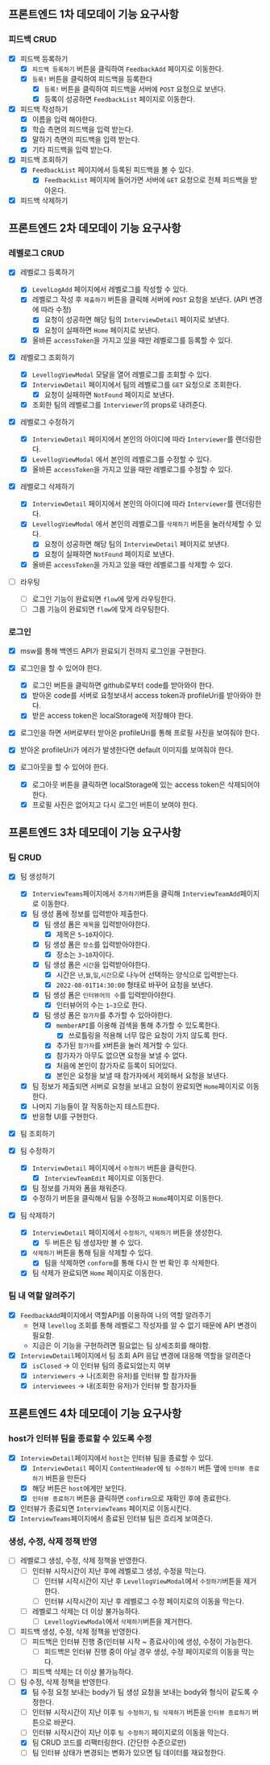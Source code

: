 ## 프론트엔드 1차 데모데이 기능 요구사항

### 피드백 CRUD

- [x] 피드백 등록하기
  - [x] `피드백 등록하기` 버튼을 클릭하여 `FeedbackAdd` 페이지로 이동한다.
  - [x] `등록!` 버튼을 클릭하여 피드백을 등록한다
    - [x] `등록!` 버튼을 클릭하여 피드백을 서버에 `POST` 요청으로 보낸다.
    - [x] 등록이 성공하면 `FeedbackList` 페이지로 이동한다.
- [x] 피드백 작성하기
  - [x] 이름을 입력 해야한다.
  - [x] 학습 측면의 피드백을 입력 받는다.
  - [x] 말하기 측면의 피드백을 입력 받는다.
  - [x] 기타 피드백을 입력 받는다.
- [x] 피드백 조회하기
  - [x] `FeedbackList` 페이지에서 등록된 피드백을 볼 수 있다.
    - [x] `FeedbackList` 페이지에 들어가면 서버에 `GET` 요청으로 전체 피드백을 받아온다.
- [x] 피드백 삭제하기

## 프론트엔드 2차 데모데이 기능 요구사항

### 레벨로그 CRUD

- [x] 레벨로그 등록하기

  - [x] `LevelLogAdd` 페이지에서 레벨로그를 작성할 수 있다.
  - [x] 레벨로그 작성 후 `제출하기` 버튼을 클릭해 서버에 `POST` 요청을 보낸다. (API 변경에 따라 수정)
    - [x] 요청이 성공하면 해당 팀의 `InterviewDetail` 페이지로 보낸다.
    - [x] 요청이 실패하면 `Home` 페이지로 보낸다.
  - [x] 올바른 `accessToken`을 가지고 있을 때만 레벨로그를 등록할 수 있다.

- [x] 레벨로그 조회하기

  - [x] `LevellogViewModal` 모달을 열어 레벨로그를 조회할 수 있다.
  - [x] `InterviewDetail` 페이지에서 팀의 레벨로그를 `GET` 요청으로 조회한다.
    - [x] 요청이 실패하면 `NotFound` 페이지로 보낸다.
  - [x] 조회한 팀의 레벨로그를 `Interviewer`의 props로 내려준다.

- [x] 레벨로그 수정하기

  - [x] `InterviewDetail` 페이지에서 본인의 아이디에 따라 `Interviewer`를 렌더링한다.
  - [x] `LevellogViewModal` 에서 본인의 레벨로그를 수정할 수 있다.
  - [x] 올바른 `accessToken`을 가지고 있을 때만 레벨로그를 수정할 수 있다.

- [x] 레벨로그 삭제하기

  - [x] `InterviewDetail` 페이지에서 본인의 아이디에 따라 `Interviewer`를 렌더링한다.
  - [x] `LevellogViewModal` 에서 본인의 레벨로그를 `삭제하기` 버튼을 눌러삭제할 수 있다.
    - [x] 요청이 성공하면 해당 팀의 `InterviewDetail` 페이지로 보낸다.
    - [x] 요청이 실패하면 `NotFound` 페이지로 보낸다.
  - [x] 올바른 `accessToken`을 가지고 있을 때만 레벨로그를 삭제할 수 있다.

- [ ] 라우팅
  - [ ] 로그인 기능이 완료되면 `flow`에 맞게 라우팅한다.
  - [ ] 그룹 기능이 완료되면 `flow`에 맞게 라우팅한다.

### 로그인

- [x] msw를 통해 백엔드 API가 완료되기 전까지 로그인을 구현한다.

- [x] 로그인을 할 수 있어야 한다.

  - [x] 로그인 버튼을 클릭하면 github로부터 code를 받아와야 한다.
  - [x] 받아온 code를 서버로 요청보내서 access token과 profileUri를 받아와야 한다.
  - [x] 받은 access token은 localStorage에 저장해야 한다.

- [x] 로그인을 하면 서버로부터 받아온 profileUri를 통해 프로필 사진을 보여줘야 한다.
- [x] 받아온 profileUri가 에러가 발생한다면 default 이미지를 보여줘야 한다.

- [x] 로그아웃을 할 수 있어야 한다.
  - [x] 로그아웃 버튼을 클릭하면 localStorage에 있는 access token은 삭제되어야 한다.
  - [x] 프로필 사진은 없어지고 다시 로그인 버튼이 보여야 한다.

## 프론트엔드 3차 데모데이 기능 요구사항

### 팀 CRUD

- [x] 팀 생성하기

  - [x] `InterviewTeams`페이지에서 `추가하기`버튼을 클릭해 `InterviewTeamAdd`페이지로 이동한다.
  - [x] 팀 생성 폼에 정보를 입력받아 제출한다.
    - [x] 팀 생성 폼은 `제목`을 입력받아야한다.
      - [x] 제목은 `5~10`자이다.
    - [x] 팀 생성 폼은 `장소`를 입력받아야한다.
      - [x] 장소는 `3~10`자이다.
    - [x] 팀 생성 폼은 `시간`을 입력받아야한다.
      - [x] 시간은 `년`,`월`,`일`,`시간`으로 나누어 선택하는 양식으로 입력받는다.
      - [x] `2022-08-01T14:30:00` 형태로 바꾸어 요청을 보낸다.
    - [x] 팀 생성 폼은 `인터뷰어의 수`를 입력받아야한다.
      - [x] 인터뷰어의 수는 `1~3`으로 한다.
    - [x] 팀 생성 폼은 `참가자`를 추가할 수 있아야한다.
      - [x] `memberAPI`를 이용해 검색을 통해 추가할 수 있도록한다.
        - [x] 쓰로틀링을 적용해 너무 많은 요청이 가지 않도록 한다.
      - [x] 추가된 `참가자`를 `X`버튼을 눌러 제거할 수 있다.
      - [x] 참가자가 아무도 없으면 요청을 보낼 수 없다.
      - [x] 처음에 본인이 참가자로 등록이 되어있다.
      - [x] 본인은 요청을 보낼 때 참가자에서 제외해서 요청을 보낸다.
  - [x] 팀 정보가 제출되면 서버로 요청을 보내고 요청이 완료되면 `Home`페이지로 이동한다.
  - [x] 나머지 기능들이 잘 작동하는지 테스트한다.
  - [x] 반응형 UI를 구현한다.

- [x] 팀 조회하기

- [x] 팀 수정하기

  - [x] `InterviewDetail` 페이지에서 `수정하기` 버튼을 클릭한다.
    - [x] `InterviewTeamEdit` 페이지로 이동한다.
  - [x] 팀 정보를 가져와 폼을 채워준다.
  - [x] 수정하기 버튼을 클릭해서 팀을 수정하고 `Home`페이지로 이동한다.

- [x] 팀 삭제하기

  - [x] `InterviewDetail` 페이지에서 `수정하기`, `삭제하기` 버튼을 생성한다.
    - [x] 두 버튼은 팀 생성자만 볼 수 있다.
  - [x] `삭제하기` 버튼을 통해 팀을 삭제할 수 있다.
    - [x] 팀을 삭제하면 `conform`를 통해 다시 한 번 확인 후 삭제한다.
  - [x] 팀 삭제가 완료되면 `Home` 페이지로 이동한다.

### 팀 내 역할 알려주기

- [x] `FeedbackAdd`페이지에서 역할API를 이용하여 나의 역할 알려주기
  - 현재 `levellog` 조회를 통해 레벨로그 작성자를 알 수 없기 때문에 API 변경이 필요함.
  - 지금은 이 기능을 구현하려면 필요없는 팀 상세조회를 해야함.
- [x] `InterviewDetail`페이지에서 팀 조회 API 응답 변경에 대응해 역할을 알려준다
  - [x] `isClosed` -> 이 인터뷰 팀의 종료되었는지 여부
  - [x] `interviewers` -> 나(조회한 유저)를 인터뷰 할 참가자들
  - [x] `interviewees` -> 내(조회한 유저)가 인터뷰 할 참가자들

## 프론트엔드 4차 데모데이 기능 요구사항

### host가 인터뷰 팀을 종료할 수 있도록 수정

- [x] `InterviewDetail`페이지에서 `host`는 인터뷰 팀을 종료할 수 있다.
  - [x] `InterviewDetail` 페이지 `ContentHeader`에 `팀 수정하기` 버튼 옆에 `인터뷰 종료하기` 버튼을 만든다
  - [x] 해당 버튼은 `host`에게만 보인다.
  - [x] `인터뷰 종료하기` 버튼을 클릭하면 `confirm`으로 재확인 후에 종료한다.
- [x] 인터뷰가 종료되면 `InterviewTeams` 페이지로 이동시킨다.
- [x] `InterviewTeams`페이지에서 종료된 인터뷰 팀은 흐리게 보여준다.

### 생성, 수정, 삭제 정책 반영

- [ ] 레벨로그 생성, 수정, 삭제 정책을 반영한다.
  - [ ] 인터뷰 시작시간이 지난 후에 레벨로그 생성, 수정을 막는다.
    - [ ] 인터뷰 시작시간이 지난 후 `LevellogViewModal`에서 `수정하기`버튼을 제거한다.
    - [ ] 인터뷰 시작시간이 지난 후 레벨로그 수정 페이지로의 이동을 막는다.
  - [ ] 레벨로그 삭제는 더 이상 불가능하다.
    - [ ] `LevellogViewModal`에서 `삭제하기`버튼을 제거한다.
- [ ] 피드백 생성, 수정, 삭제 정책을 반영한다.
  - [ ] 피드백은 인터뷰 진행 중(인터뷰 시작 ~ 종료사이)에 생성, 수정이 가능한다.
    - [ ] 피드백은 인터뷰 진행 중이 아닐 경우 생성, 수정 페이지로의 이동을 막는다.
  - [ ] 피드백 삭제는 더 이상 불가능하다.
- [ ] 팀 수정, 삭제 정책을 반영한다.
  - [x] 팀 수정 요청 보내는 body가 팀 생성 요청을 보내는 body와 형식이 같도록 수정한다.
  - [ ] 인터뷰 시작시간이 지난 이후 `팀 수정하기`, `팀 삭제하기` 버튼을 `인터뷰 종료하기` 버튼으로 바꾼다.
  - [ ] 인터뷰 시작시간이 지난 이후 `팀 수정하기` 페이지로의 이동을 막는다.
  - [x] 팀 CRUD 코드를 리팩터링한다. (간단한 수준으로만)
  - [ ] 팀 인터뷰 상태가 변경되는 변화가 있으면 팀 데이터를 재요청한다.
